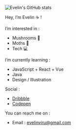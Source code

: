 ![Evelin's GitHub stats](https://github-readme-stats.vercel.app/api?username=evirunurm&theme=graywhite&show_icons=false)


Hey, I’m Evelin ☕ !
  
I’m interested in :
  - Mushrooms 🍄
  - Moths 🦋
  - Tech 💻

I’m currently learning :
  - JavaScript + React + Vue
  - Java
  - Design / Illustration

Social :
  - [Dribbble](https://dribbble.com/evirunurm) 
  - [Codepen](https://codepen.io/evirunurm)

You can reach me on :
  - Email : evelinviru@gmail.com
